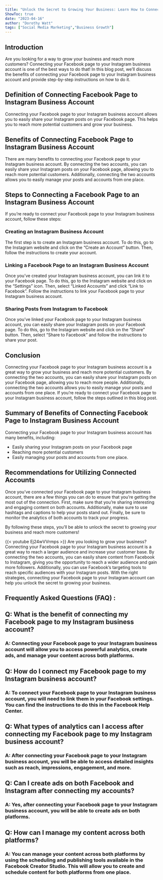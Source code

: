 ```yaml
---
title: "Unlock the Secret to Growing Your Business: Learn How to Connect Your Facebook Page to Your Instagram Business Account!"
ShowToc: true 
date: "2023-04-16"
author: "Dorothy Watt" 
tags: ["Social Media Marketing","Business Growth"]
---
```

## Introduction

Are you looking for a way to grow your business and reach more customers? Connecting your Facebook page to your Instagram business account is one of the best ways to do that! In this blog post, we’ll discuss the benefits of connecting your Facebook page to your Instagram business account and provide step-by-step instructions on how to do it. 

## Definition of Connecting Facebook Page to Instagram Business Account

Connecting your Facebook page to your Instagram business account allows you to easily share your Instagram posts on your Facebook page. This helps you to reach more potential customers and grow your business. 

## Benefits of Connecting Facebook Page to Instagram Business Account

There are many benefits to connecting your Facebook page to your Instagram business account. By connecting the two accounts, you can easily share your Instagram posts on your Facebook page, allowing you to reach more potential customers. Additionally, connecting the two accounts allows you to easily manage your posts and accounts from one place. 

## Steps to Connecting a Facebook Page to an Instagram Business Account

If you’re ready to connect your Facebook page to your Instagram business account, follow these steps: 

### Creating an Instagram Business Account

The first step is to create an Instagram business account. To do this, go to the Instagram website and click on the “Create an Account” button. Then, follow the instructions to create your account. 

### Linking a Facebook Page to an Instagram Business Account

Once you’ve created your Instagram business account, you can link it to your Facebook page. To do this, go to the Instagram website and click on the “Settings” icon. Then, select “Linked Accounts” and click “Link to Facebook”. Follow the instructions to link your Facebook page to your Instagram business account. 

### Sharing Posts from Instagram to Facebook

Once you’ve linked your Facebook page to your Instagram business account, you can easily share your Instagram posts on your Facebook page. To do this, go to the Instagram website and click on the “Share” button. Then, select “Share to Facebook” and follow the instructions to share your post. 

## Conclusion

Connecting your Facebook page to your Instagram business account is a great way to grow your business and reach more potential customers. By connecting the two accounts, you can easily share your Instagram posts on your Facebook page, allowing you to reach more people. Additionally, connecting the two accounts allows you to easily manage your posts and accounts from one place. If you’re ready to connect your Facebook page to your Instagram business account, follow the steps outlined in this blog post. 

## Summary of Benefits of Connecting Facebook Page to Instagram Business Account

Connecting your Facebook page to your Instagram business account has many benefits, including: 
- Easily sharing your Instagram posts on your Facebook page 
- Reaching more potential customers 
- Easily managing your posts and accounts from one place. 

## Recommendations for Utilizing Connected Accounts

Once you’ve connected your Facebook page to your Instagram business account, there are a few things you can do to ensure that you’re getting the most out of the connection. First, make sure that you’re sharing interesting and engaging content on both accounts. Additionally, make sure to use hashtags and captions to help your posts stand out. Finally, be sure to monitor the analytics of both accounts to track your progress. 

By following these steps, you’ll be able to unlock the secret to growing your business and reach more customers!

{{< youtube Ej24wVVrmps >}} 
Are you looking to grow your business? Connecting your Facebook page to your Instagram business account is a great way to reach a larger audience and increase your customer base. By connecting the two accounts, you can easily share content from Facebook to Instagram, giving you the opportunity to reach a wider audience and gain more followers. Additionally, you can use Facebook’s targeting tools to reach specific audiences with your Instagram posts. With the right strategies, connecting your Facebook page to your Instagram account can help you unlock the secret to growing your business.

## Frequently Asked Questions (FAQ) :
<h2>Q: What is the benefit of connecting my Facebook page to my Instagram business account?</h2>

<h3>A: Connecting your Facebook page to your Instagram business account will allow you to access powerful analytics, create ads, and manage your content across both platforms.</h3>

<h2>Q: How do I connect my Facebook page to my Instagram business account?</h2>

<h3>A: To connect your Facebook page to your Instagram business account, you will need to link them in your Facebook settings. You can find the instructions to do this in the Facebook Help Center.</h3>

<h2>Q: What types of analytics can I access after connecting my Facebook page to my Instagram business account?</h2>

<h3>A: After connecting your Facebook page to your Instagram business account, you will be able to access detailed insights such as reach, impressions, engagement, and more.</h3>

<h2>Q: Can I create ads on both Facebook and Instagram after connecting my accounts?</h2>

<h3>A: Yes, after connecting your Facebook page to your Instagram business account, you will be able to create ads on both platforms.</h3>

<h2>Q: How can I manage my content across both platforms?</h2>

<h3>A: You can manage your content across both platforms by using the scheduling and publishing tools available in the Facebook Creator Studio. This will allow you to create and schedule content for both platforms from one place.</h3>


